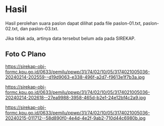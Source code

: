 # Hasil

Hasil perolehan suara paslon dapat dilihat pada file paslon-01.txt, paslon-02.txt, dan paslon-03.txt.

Jika tidak ada, artinya data tersebut belum ada pada SIREKAP.

## Foto C Plano

https://sirekap-obj-formc.kpu.go.id/0633/pemilu/ppwp/31/74/02/10/05/3174021005036-20240214-202559--d19d9063-e338-496f-a2d7-f9613e1f7b3a.jpg

https://sirekap-obj-formc.kpu.go.id/0633/pemilu/ppwp/31/74/02/10/05/3174021005036-20240214-202618--27ea9988-3958-465d-b2e1-24e12bf4c2a9.jpg

https://sirekap-obj-formc.kpu.go.id/0633/pemilu/ppwp/31/74/02/10/05/3174021005036-20240215-011712--58d890f0-4e4d-4e2f-9ab2-710d44c6980b.jpg
